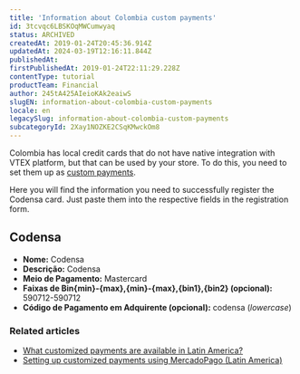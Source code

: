 ```yaml
---
title: 'Information about Colombia custom payments'
id: 3tcvqc6LBSKOqMWCumwyaq
status: ARCHIVED
createdAt: 2019-01-24T20:45:36.914Z
updatedAt: 2024-03-19T12:16:11.844Z
publishedAt: 
firstPublishedAt: 2019-01-24T22:11:29.228Z
contentType: tutorial
productTeam: Financial
author: 245tA425AIeioKAk2eaiwS
slugEN: information-about-colombia-custom-payments
locale: en
legacySlug: information-about-colombia-custom-payments
subcategoryId: 2Xay1NOZKE2CSqKMwckOm8
---
```


Colombia has local credit cards that do not have native integration with VTEX platform, but that can be used by your store. To do this, you need to set them up as [custom payments](/en/tutorial/setting-up-customized-payments-using-mercadopago-latin-america).

Here you will find the information you need to successfully register the Codensa card. Just paste them into the respective fields in the registration form.

## Codensa
- __Nome:__ Codensa
- __Descrição:__ Codensa
- __Meio de Pagamento:__ Mastercard
- __Faixas de Bin{min}-{max},{min}-{max},{bin1},{bin2} (opcional):__ 590712-590712
- __Código de Pagamento em Adquirente (opcional):__ codensa (*lowercase*)

### Related articles
- [What customized payments are available in Latin America?](/en/faq/what-customized-payments-are-available-in-latin-america)
- [Setting up customized payments using MercadoPago (Latin America)](/en/tutorial/setting-up-customized-payments-using-mercadopago-latin-america)

